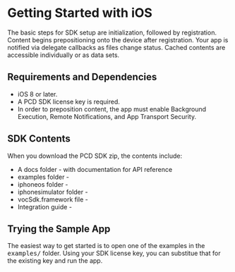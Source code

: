 # Getting Started with iOSThe basic steps for SDK setup are initialization, followed by registration. Content begins prepositioning onto the device after registration. Your app is notified via delegate callbacks as files change status. Cached contents are accessible individually or as data sets.

## Requirements and Dependencies

- iOS 8 or later.- A PCD SDK license key is required.
- In order to preposition content, the app must enable Background Execution, Remote Notifications, and App Transport Security.


## SDK Contents 
When you download the PCD SDK zip, the contents include: 

* A docs folder - with documentation for API reference
* examples folder - 
* iphoneos folder - 
* iphonesimulator folder - 
* vocSdk.framework file - 
* Integration guide - 

## Trying the Sample App

The easiest way to get started is to open one of the examples in the <tt>examples/</tt> folder. Using your SDK license key, you can substitue that for the existing key and run the app. 



